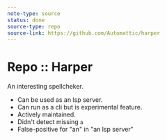 ```yaml
---
note-type: source
status: done
source-type: repo
source-link: https://github.com/Automattic/harper
---
```


# Repo :: Harper

An interesting spellcheker.

- Can be used as an lsp server.
- Can run as a cli but is experimental feature.
- Actively maintained.
- Didn't detect missing `a`
- False-positive for "an" in "an lsp server"
